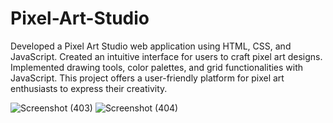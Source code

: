 # Pixel-Art-Studio
Developed a Pixel Art Studio web application using HTML, CSS, and JavaScript. Created an intuitive interface for users to craft pixel art designs. Implemented drawing tools, color palettes, and grid functionalities with JavaScript. This project offers a user-friendly platform for pixel art enthusiasts to express their creativity. 

![Screenshot (403)](https://github.com/shikhar-bot/Pixel-Art-Studio/assets/84851377/b1091700-0de7-4d24-84b6-bf1ffb619cd4)
![Screenshot (404)](https://github.com/shikhar-bot/Pixel-Art-Studio/assets/84851377/4f45a9a9-34e9-4d36-ba52-532f15b77265)
